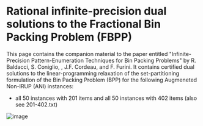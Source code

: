 # Rational infinite-precision dual solutions to the Fractional Bin Packing Problem (FBPP)

This page contains the companion material to the paper entitled "Infinite-Precision Pattern-Enumeration Techniques for Bin Packing Problems" by R. Baldacci, S. Coniglio, , J.F. Cordeau, and F. Furini. It contains certified dual solutions to the linear-programming relaxation of the set-partitioning formulation of the Bin Packing Problem (BPP) for the following Augmeneted Non-IRUP (ANI) instances:

- all 50 instances with 201 items and all 50 instances with 402 items (also see 201-402.txt)

![image](https://user-images.githubusercontent.com/33290924/123675517-b9b0b300-d83a-11eb-9945-9f5a36b4fc2d.png)



